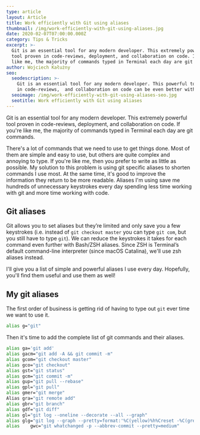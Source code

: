 ```yaml
---
type: article
layout: Article
title: Work efficiently with Git using aliases
thumbnail: /img/work-efficiently-with-git-using-aliases.jpg
date: 2020-02-07T07:00:00.000Z
category: Tips & Tricks
excerpt: >-
  Git is an essential tool for any modern developer. This extremely powerful
  tool proven in code-reviews, deployment, and collaboration on code. If you're
  like me, the majority of commands typed in Terminal each day are git commands.
author: Wojciech Kałużny
seo:
  seodescription: >-
    Git is an essential tool for any modern developer. This powerful tool proven
    in code-reviews,  and collaboration on code can be even better with aliases!
  seoimage: /img/work-efficiently-with-git-using-aliases-seo.jpg
  seotitle: Work efficiently with Git using aliases
---
```

Git is an essential tool for any modern developer. This extremely powerful tool proven in code-reviews, deployment, and collaboration on code. If you're like me, the majority of commands typed in Terminal each day are git commands.

There's a lot of commands that we need to use to get things done. Most of them are simple and easy to use, but others are quite complex and annoying to type. If you're like me, then you prefer to write as little as possible. My solution to this problem is using git specific aliases to shorten commands I use most. At the same time, it's good to improve the information they return to be more readable. Aliases I'm using save me hundreds of unnecessary keystrokes every day spending less time working with git and more time working with code.

## Git aliases
Git allows you to set aliases but they’re limited and only save you a few keystrokes (i.e. instead of `git checkout master` you can type `git com`, but you still have to type `git`). We can reduce the keystrokes it takes for each command even further with Bash/ZSH aliases. Since ZSH is Terminal’s default command-line interpreter (since macOS Catalina), we'll use zsh aliases instead.

I'll give you a list of simple and powerful aliases I use every day. Hopefully, you'll find them useful and use them as well!

## My git aliases  
The first order of business is getting rid of having to type out `git` ever time we want to use it.

```bash
alias g="git"
```

Then it's time to add the complete list of git commands and their aliases.

```bash
alias ga='git add'
alias gacm="git add -A && git commit -m"
alias gcom="git checkout master"
alias gco="git checkout"
alias gst="git status"
alias gcm="git commit -m"
alias gup="git pull --rebase"
alias gpl="git pull"
alias gmer="git merge"
Alias gra="git remote add"
alias gbr="git branch"
alias gdf="git diff"
alias gl="git log --oneline --decorate --all --graph"
alias glg="git log --graph --pretty=format:'%C(yellow)%h%Creset -%C(green)%d%Creset %s %C(red)(%an, %cr)%Creset' --abbrev-commit --date=relative"
alias    gwc="git whatchanged -p --abbrev-commit --pretty=medium"
```
